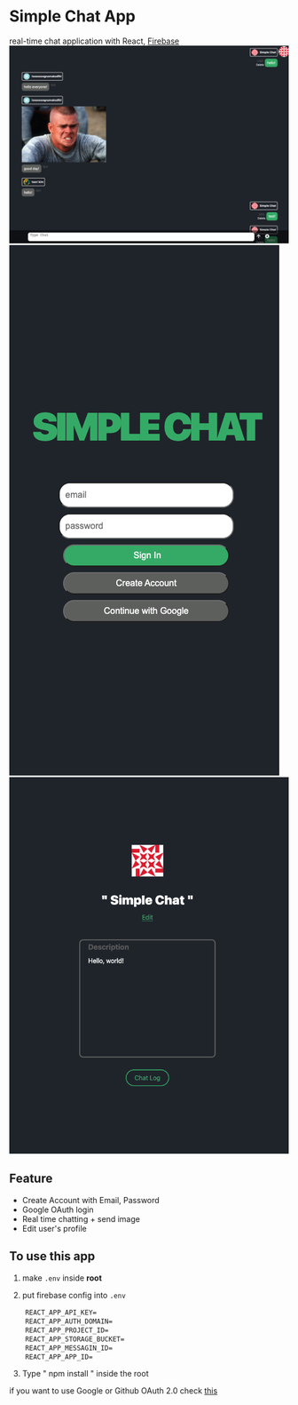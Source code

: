 # Simple Chat App

real-time chat application with React, [Firebase](https://firebase.google.com/firebase)
![chat](./src/img/chat.png)
![login](./src/img/login.png)
![profile](./src/img/profile.png)

## Feature

- Create Account with Email, Password
- Google OAuth login
- Real time chatting + send image
- Edit user's profile

## To use this app

1. make `.env` inside **root**

2. put firebase config into `.env`

```
    REACT_APP_API_KEY=
    REACT_APP_AUTH_DOMAIN=
    REACT_APP_PROJECT_ID=
    REACT_APP_STORAGE_BUCKET=
    REACT_APP_MESSAGIN_ID=
    REACT_APP_APP_ID=
```

3. Type " npm install " inside the root

if you want to use Google or Github OAuth 2.0 check [this](https://firebase.google.com/docs/auth)
